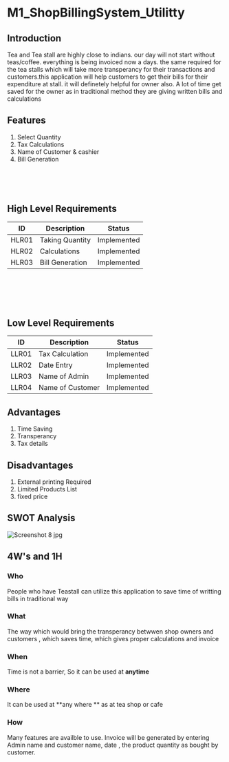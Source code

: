 # M1_ShopBillingSystem_Utilitty

  ## Introduction
  Tea and Tea stall are highly close to indians. our day will not start without teas/coffee. everything is being invoiced now a days. the same required for the tea stalls which will take more transperancy for their transactions and customers.this application will help customers to get their bills for their expenditure at stall. it will definetely helpful for owner also. A lot of time get saved for the owner as in traditional method they are giving written bills and calculations

## Features
1) Select Quantity
2) Tax Calculations
3) Name of Customer & cashier
4) Bill Generation


<br>
<br>
<br>

## High Level Requirements
  
| ID | Description | Status |
|----|-------------|--------|
| HLR01 |Taking Quantity     | Implemented |
| HLR02 | Calculations       | Implemented |
| HLR03 | Bill Generation    | Implemented |
<br>
<br>
<br>
<br>

## Low Level Requirements
 
| ID | Description | Status |
|----|-------------|--------|
| LLR01 |Tax Calculation            | Implemented |
| LLR02 | Date Entry                | Implemented |
| LLR03 | Name of Admin             | Implemented |
| LLR04 | Name of Customer          | Implemented |

## Advantages
1) Time Saving 
2) Transperancy
3) Tax details

## Disadvantages
1) External printing Required 
2) Limited Products List
3) fixed price

## SWOT Analysis

![Screenshot 8 jpg](https://user-images.githubusercontent.com/98815258/153586112-2dc97945-da6b-4922-81c5-25a49c5f0631.png)

## 4W's and 1H

### Who
People who have Teastall can utilize this application to save time of writting bills in traditional way
### What
The way which would bring the transperancy betwwen shop owners and customers , which saves time, which gives proper calculations and invoice
### When
Time is not a barrier, So it can be used at **anytime**
### Where
It can be used at **any where **  as at tea shop or cafe
### How 

Many features are availble to use. Invoice will be generated by entering Admin name and customer name, date , the product quantity as bought by customer.
